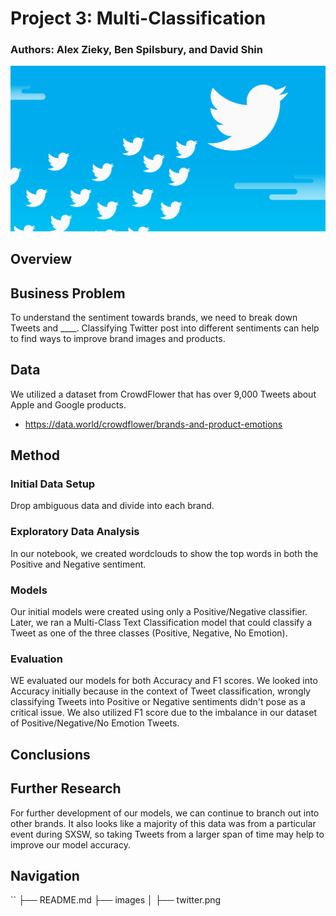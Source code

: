 # Project 3: Multi-Classification
### Authors: Alex Zieky, Ben Spilsbury, and David Shin

![img](./images/twitter.png.png)

## Overview


## Business Problem

To understand the sentiment towards brands, we need to break down Tweets and ____. Classifying Twitter post into different sentiments can help to find ways to improve brand images and products.

## Data

We utilized a dataset from CrowdFlower that has over 9,000 Tweets about Apple and Google products.
*  https://data.world/crowdflower/brands-and-product-emotions

## Method

### Initial Data Setup

Drop ambiguous data and divide into each brand.

### Exploratory Data Analysis

In our notebook, we created wordclouds to show the top words in both the Positive and Negative sentiment.

### Models

Our initial models were created using only a Positive/Negative classifier. Later, we ran a Multi-Class Text Classification model that could classify a Tweet as one of the three classes (Positive, Negative, No Emotion). 

### Evaluation

WE evaluated our models for both Accuracy and F1 scores. We looked into Accuracy initially because in the context of Tweet classification, wrongly classifying Tweets into Positive or Negative sentiments didn't pose as a critical issue. We also utilized F1 score due to the imbalance in our dataset of Positive/Negative/No Emotion Tweets.

## Conclusions

## Further Research

For further development of our models, we can continue to branch out into other brands. It also looks like a majority of this data was from a particular event during SXSW, so taking Tweets from a larger span of time may help to improve our model accuracy. 


## Navigation
``
├── README.md
├── images
│   ├── twitter.png
